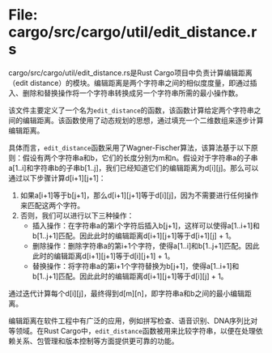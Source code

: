 # File: cargo/src/cargo/util/edit_distance.rs

cargo/src/cargo/util/edit_distance.rs是Rust Cargo项目中负责计算编辑距离（edit distance）的模块。编辑距离是两个字符串之间的相似度度量，即通过插入、删除和替换操作将一个字符串转换成另一个字符串所需的最小操作数。

该文件主要定义了一个名为`edit_distance`的函数，该函数计算给定两个字符串之间的编辑距离。该函数使用了动态规划的思想，通过填充一个二维数组来逐步计算编辑距离。

具体而言，`edit_distance`函数采用了Wagner-Fischer算法，该算法基于以下原则：假设有两个字符串a和b，它们的长度分别为m和n。假设对于字符串a的子串a[1..i]和字符串b的子串b[1..j]，我们已经知道它们的编辑距离为d[i][j]。那么可以通过以下步骤计算d[i+1][j+1]：
1. 如果a[i+1]等于b[j+1]，那么d[i+1][j+1]等于d[i][j]，因为不需要进行任何操作来匹配这两个字符。
2. 否则，我们可以进行以下三种操作：
   - 插入操作：在字符串a的第i个字符后插入b[j+1]，这样可以使得a[1..i+1]和b[1..j+1]匹配。因此此时的编辑距离d[i+1][j+1]等于d[i+1][j] + 1。
   - 删除操作：删除字符串a的第i+1个字符，使得a[1..i]和b[1..j+1]匹配。因此此时的编辑距离d[i+1][j+1]等于d[i][j+1] + 1。
   - 替换操作：将字符串a的第i+1个字符替换为b[j+1]，使得a[1..i+1]和b[1..j+1]匹配。因此此时的编辑距离d[i+1][j+1]等于d[i][j] + 1。

通过迭代计算每个d[i][j]，最终得到d[m][n]，即字符串a和b之间的最小编辑距离。

编辑距离在软件工程中有广泛的应用，例如拼写检查、语音识别、DNA序列比对等领域。在Rust Cargo中，`edit_distance`函数被用来比较字符串，以便在处理依赖关系、包管理和版本控制等方面提供更可靠的功能。

